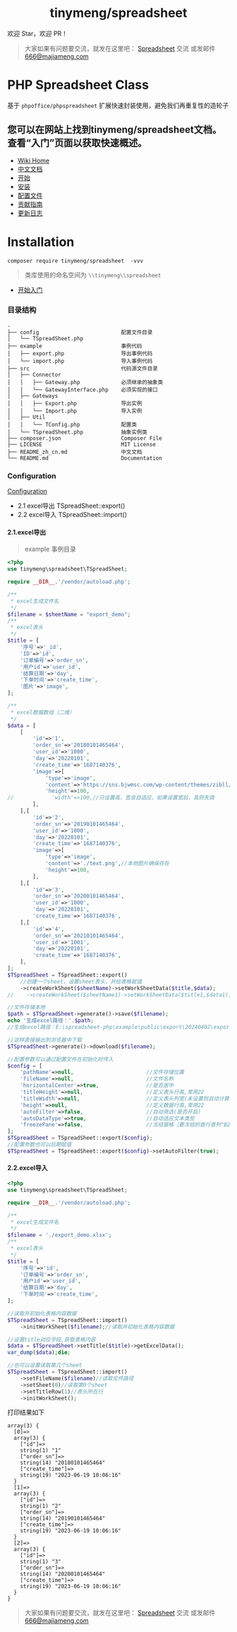 <h1 align="center">tinymeng/spreadsheet</h1>

欢迎 Star，欢迎 PR！

> 大家如果有问题要交流，就发在这里吧： [Spreadsheet](https://github.com/majiameng/spreadsheet-php/issues/1) 交流 或发邮件 666@majiameng.com


# PHP Spreadsheet Class
基于 `phpoffice/phpspreadsheet` 扩展快速封装使用，避免我们再重复性的造轮子

## 您可以在网站上找到tinymeng/spreadsheet文档。查看“入门”页面以获取快速概述。

* [Wiki Home](https://github.com/majiameng/spreadsheet-php/wiki)
* [中文文档](https://github.com/majiameng/spreadsheet-php/wiki/zh-cn-Home)
* [开始](https://github.com/majiameng/spreadsheet-php/wiki/zh-cn-Getting-Started)
* [安装](https://github.com/majiameng/spreadsheet-php/wiki/zh-cn-Installation)
* [配置文件](https://github.com/majiameng/spreadsheet-php/wiki/zh-cn-Configuration)
* [贡献指南](https://github.com/majiameng/spreadsheet-php/wiki/zh-cn-Contributing-Guide)
* [更新日志](https://github.com/majiameng/spreadsheet-php/wiki/zh-cn-Update-log)

# Installation

```
composer require tinymeng/spreadsheet  -vvv
```

> 类库使用的命名空间为 `\\tinymeng\\spreadsheet`

* [开始入门](https://github.com/majiameng/spreadsheet-php/wiki/zh-cn-Getting-Started)

### 目录结构

```
.
├── config                          配置文件目录
│   └── TSpreadSheet.php            
├── example                         事例代码
│   ├── export.php                  导出事例代码
│   └── import.php                  导入事例代码
├── src                             代码源文件目录
│   ├── Connector
│   │   ├── Gateway.php             必须继承的抽象类
│   │   └── GatewayInterface.php    必须实现的接口
│   ├── Gateways
│   │   ├── Export.php              导出实例
│   │   └── Import.php              导入实例
│   ├── Util
│   │   └── TConfig.php             配置类
│   └── TSpreadSheet.php            抽象实例类
├── composer.json                   Composer File
├── LICENSE                         MIT License
├── README_zh_cn.md                 中文文档
└── README.md                       Documentation
```


### Configuration
[Configuration](https://github.com/majiameng/spreadsheet-php/wiki/zh-cn-Configuration)


* 2.1 excel导出 TSpreadSheet::export()
* 2.2 excel导入 TSpreadSheet::import()

#### 2.1.excel导出

> example 事例目录


```php
<?php
use tinymeng\spreadsheet\TSpreadSheet;

require __DIR__.'/vendor/autoload.php';

/**
 * excel生成文件名
 */
$filename = $sheetName = "export_demo";
/**
 * excel表头
 */
$title = [
    '序号'=>'_id',
    'ID'=>'id',
    '订单编号'=>'order_sn',
    '用户id'=>'user_id',
    '结算日期'=>'day',
    '下单时间'=>'create_time',
    '图片'=>'image',
];

/**
 * excel数据数组（二维）
 */
$data = [
    [
        'id'=>'1',
        'order_sn'=>'20180101465464',
        'user_id'=>'1000',
        'day'=>'20220101',
        'create_time'=>'1687140376',
        'image'=>[
            'type'=>'image',
            'content'=>'https://sns.bjwmsc.com/wp-content/themes/zibll/img/logo.png',//网络图片确保存在
            'height'=>100,
//            'width'=>100,//只设置高，宽会自适应，如果设置宽后，高则失效
        ],
    ],[
        'id'=>'2',
        'order_sn'=>'20190101465464',
        'user_id'=>'1000',
        'day'=>'20220101',
        'create_time'=>'1687140376',
        'image'=>[
            'type'=>'image',
            'content'=>'./text.png',//本地图片确保存在
            'height'=>100,
        ],
    ],[
        'id'=>'3',
        'order_sn'=>'20200101465464',
        'user_id'=>'1000',
        'day'=>'20220101',
        'create_time'=>'1687140376',
    ],[
        'id'=>'4',
        'order_sn'=>'20210101465464',
        'user_id'=>'1001',
        'day'=>'20220101',
        'create_time'=>'1687140376',
    ],
];
$TSpreadSheet = TSpreadSheet::export()
    //创建一个sheet，设置sheet表头，并给表格赋值
    ->createWorkSheet($sheetName)->setWorkSheetData($title,$data);
//    ->createWorkSheet($sheetName1)->setWorkSheetData($title1,$data1);//如果多个sheet可多次创建

//文件存储本地
$path = $TSpreadSheet->generate()->save($filename);
echo '生成excel路径：'.$path;
//生成excel路径：E:\spreadsheet-php\example\public\export\20240402\export_demo_2024-04-02_351.xlsx

//这样直接输出到浏览器中下载
$TSpreadSheet->generate()->download($filename);

//配置参数可以通过配置文件在初始化时传入
$config = [
    'pathName'=>null,                       //文件存储位置
    'fileName'=>null,                       //文件名称
    'horizontalCenter'=>true,               //是否居中
    'titleHeight'=>null,                    //定义表头行高,常用22
    'titleWidth'=>null,                     //定义表头列宽(未设置则自动计算宽度),常用20
    'height'=>null,                         //定义数据行高,常用22
    'autoFilter'=>false,                    //自动筛选(是否开启)
    'autoDataType'=>true,                   //自动适应文本类型
    'freezePane'=>false,                    //冻结窗格（要冻结的首行首列"B2"，false不开启）
];
$TSpreadSheet = TSpreadSheet::export($config);
//配置参数也可以后期赋值
$TSpreadSheet = TSpreadSheet::export($config)->setAutoFilter(true);
```

#### 2.2.excel导入

```php
<?php
use tinymeng\spreadsheet\TSpreadSheet;

require __DIR__.'/vendor/autoload.php';

/**
 * excel生成文件名
 */
$filename = './export_demo.xlsx';
/**
 * excel表头
 */
$title = [
    '序号'=>'id',
    '订单编号'=>'order_sn',
    '用户id'=>'user_id',
    '结算日期'=>'day',
    '下单时间'=>'create_time',
];

//读取并初始化表格内容数据
$TSpreadSheet = TSpreadSheet::import()
    ->initWorkSheet($filename);//读取并初始化表格内容数据

//设置title对应字段,获取表格内容
$data = $TSpreadSheet->setTitle($title)->getExcelData();
var_dump($data);die;

//也可以设置读取第几个sheet
$TSpreadSheet = TSpreadSheet::import()
    ->setFileName($filename)//读取文件路径
    ->setSheet(0)//读取第0个sheet
    ->setTitleRow(1)//表头所在行
    ->initWorkSheet();

```
打印结果如下
```
array(3) {
  [0]=>
  array(3) {
    ["id"]=>
    string(1) "1"
    ["order_sn"]=>
    string(14) "20180101465464"
    ["create_time"]=>
    string(19) "2023-06-19 10:06:16"
  }
  [1]=>
  array(3) {
    ["id"]=>
    string(1) "2"
    ["order_sn"]=>
    string(14) "20190101465464"
    ["create_time"]=>
    string(19) "2023-06-19 10:06:16"
  }
  [2]=>
  array(3) {
    ["id"]=>
    string(1) "3"
    ["order_sn"]=>
    string(14) "20200101465464"
    ["create_time"]=>
    string(19) "2023-06-19 10:06:16"
  }
}
```

> 大家如果有问题要交流，就发在这里吧： [Spreadsheet](https://github.com/majiameng/spreadsheet-php/issues/1) 交流 或发邮件 666@majiameng.com
